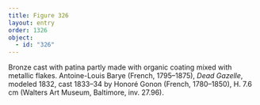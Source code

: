 ```yaml
---
title: Figure 326
layout: entry
order: 1326
object:
  - id: "326"
---
```


Bronze cast with patina partly made with organic coating mixed with metallic flakes. Antoine-Louis Barye (French, 1795–1875), *Dead Gazelle*, modeled 1832, cast 1833–34 by Honoré Gonon (French, 1780–1850), H. 7.6 cm (Walters Art Museum, Baltimore, inv. 27.96).
